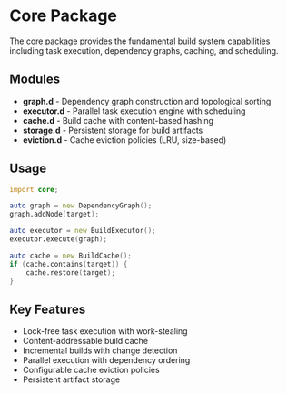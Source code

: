 # Core Package

The core package provides the fundamental build system capabilities including task execution, dependency graphs, caching, and scheduling.

## Modules

- **graph.d** - Dependency graph construction and topological sorting
- **executor.d** - Parallel task execution engine with scheduling
- **cache.d** - Build cache with content-based hashing
- **storage.d** - Persistent storage for build artifacts
- **eviction.d** - Cache eviction policies (LRU, size-based)

## Usage

```d
import core;

auto graph = new DependencyGraph();
graph.addNode(target);

auto executor = new BuildExecutor();
executor.execute(graph);

auto cache = new BuildCache();
if (cache.contains(target)) {
    cache.restore(target);
}
```

## Key Features

- Lock-free task execution with work-stealing
- Content-addressable build cache
- Incremental builds with change detection
- Parallel execution with dependency ordering
- Configurable cache eviction policies
- Persistent artifact storage

